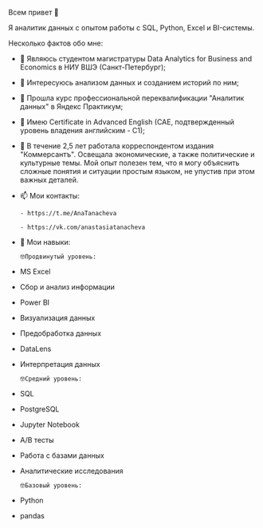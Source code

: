 Всем привет 👋

Я аналитик данных с опытом работы с SQL, Python, Excel и BI-системы. 

Несколько фактов обо мне:

- 🌱 Являюсь студентом магистратуры Data Analytics for Business and Economics в НИУ ВШЭ (Санкт-Петербург);  
- 👯 Интересуюсь анализом данных и созданием историй по ним; 
- 🤔 Прошла курс профессиональной переквалификации "Аналитик данных" в Яндекс Практикум;
- 🔭 Имею Certificate in Advanced English (CAE, подтвержденный уровень владения английским - C1);
- 📇 В течение 2,5 лет работала корреспондентом издания "Коммерсантъ". Освещала экономические, а также политические и культурные темы. Мой опыт полезен тем, что я могу объяснить сложные понятия и ситуации простым языком, не упустив при этом важных деталей.
- 📫 Мои контакты:
  
      - https://t.me/AnaTanacheva

      - https://vk.com/anastasiatanacheva

- 📌 Мои навыки:

      🤓Продвинутый уровень:
- MS Excel
- Сбор и анализ информации
- Power BI
- Визуализация данных
- Предобработка данных
- DataLens
- Интерпретация данных


      🤓Средний уровень:
- SQL
- PostgreSQL
- Jupyter Notebook
- A/B тесты
- Работа с базами данных
- Аналитические исследования


      🤓Базовый уровень:
- Python
- pandas

